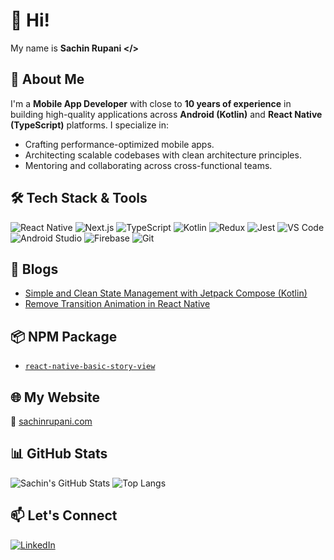 # 👋 Hi!

My name is <b>Sachin Rupani </></b>

## 🚀 About Me

I'm a **Mobile App Developer** with close to **10 years of experience** in building high-quality applications across **Android (Kotlin)** and **React Native (TypeScript)** platforms. I specialize in:

- Crafting performance-optimized mobile apps.
- Architecting scalable codebases with clean architecture principles.
- Mentoring and collaborating across cross-functional teams.

## 🛠️ Tech Stack & Tools

![React Native](https://img.shields.io/badge/React%20Native-20232A?style=flat&logo=react&logoColor=61DAFB)
![Next.js](https://img.shields.io/badge/Next.js-20232A?style=flat&logo=next.js&logoColor=FFFFFF)
![TypeScript](https://img.shields.io/badge/TypeScript-20232A?style=flat&logo=typescript&logoColor=3178C6)
![Kotlin](https://img.shields.io/badge/Kotlin-20232A?style=flat&logo=kotlin&logoColor=7F52FF)
![Redux](https://img.shields.io/badge/Redux-20232A?style=flat&logo=redux&logoColor=764ABC)
![Jest](https://img.shields.io/badge/Jest-20232A?style=flat&logo=jest&logoColor=C21325)
![VS Code](https://img.shields.io/badge/VS%20Code-20232A?style=flat&logo=vscode&logoColor=007ACC)
![Android Studio](https://img.shields.io/badge/Android%20Studio-20232A?style=flat&logo=androidstudio&logoColor=3DDC84)
![Firebase](https://img.shields.io/badge/Firebase-20232A?style=flat&logo=firebase&logoColor=FFCA28)
![Git](https://img.shields.io/badge/Git-20232A?style=flat&logo=git&logoColor=F05032)

## 📝 Blogs

- [Simple and Clean State Management with Jetpack Compose (Kotlin)](https://medium.com/@sachin.rupani1992/simple-and-clean-state-management-with-jetpack-compose-387d6b0e6258)
- [Remove Transition Animation in React Native](https://dev.to/sachinrupani/simple-remove-transition-animation-in-react-native-29l3)

## 📦 NPM Package

- [`react-native-basic-story-view`](https://www.npmjs.com/package/react-native-basic-story-view)

## 🌐 My Website

🤝 [sachinrupani.com](https://sachinrupani.com)

## 📊 GitHub Stats

![Sachin's GitHub Stats](https://github-readme-stats.vercel.app/api?username=sachinrupani&show_icons=true&theme=gruvbox)
![Top Langs](https://github-readme-stats.vercel.app/api/top-langs/?username=sachinrupani&layout=compact&theme=gruvbox)

## 📫 Let's Connect

[![LinkedIn](https://img.shields.io/badge/-LinkedIn-0A66C2?style=flat&logo=linkedin&logoColor=white)](https://www.linkedin.com/in/sachin-rupani-23a872bb/)
